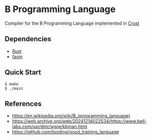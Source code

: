 # B Programming Language

Compiler for the B Programming Language implemented in [Crust](https://github.com/tsoding/crust)

## Dependencies

- [Rust](https://www.rust-lang.org/)
- [fasm](https://flatassembler.net/)

## Quick Start

```console
$ make
$ ./main
```

## References

- https://en.wikipedia.org/wiki/B_(programming_language)
- https://web.archive.org/web/20241214022534/https://www.bell-labs.com/usr/dmr/www/kbman.html
- https://github.com/tsoding/good_training_language
